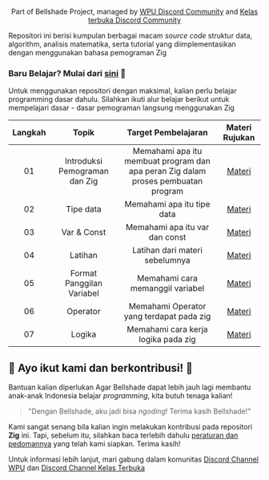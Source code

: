 <p align="center">
  Part of Bellshade Project, managed by <a href="http://discord.gg/S4rrXQU"> WPU Discord Community</a> and <a href="https://discord.gg/eavqxxTU"> Kelas terbuka Discord Community</a> <br>
</p>

Repositori ini berisi kumpulan berbagai macam _source code_ struktur data, algorithm, analisis matematika, serta tutorial yang diimplementasikan dengan menggunakan bahasa pemograman Zig

### Baru Belajar? Mulai dari [sini](Basic) 🌟

Untuk menggunakan repositori dengan maksimal, kalian perlu belajar programming dasar dahulu. Silahkan ikuti alur belajar berikut untuk mempelajari dasar - dasar pemograman langsung menggunakan Zig

| Langkah |             Topik             |                                Target Pembelajaran                                |                 Materi Rujukan                  |
| :-----: | :---------------------------: | :-------------------------------------------------------------------------------: | :---------------------------------------------: |
|   01    | Introduksi Pemograman dan Zig | Memahami apa itu membuat program dan apa peran Zig dalam proses pembuatan program |         [Materi](Basic/01_introduction)         |
|   02    |           Tipe data           |                            Memahami apa itu tipe data                             |          [Materi](Basic/02_tipe_data)           |
|   03    |          Var & Const          |                          Memahami apa itu var dan const                           |         [Materi](Basic/03_var_vs_const)         |
|   04    |            Latihan            |                          Latihan dari materi sebelumnya                           |           [Materi](Basic/04_latihan)            |
|   05    |   Format Panggilan Variabel   |                         Memahami cara memanggil variabel                          |  [Materi](Basic/05_format_panggilan_variabel)   |
|   06    |           Operator            |                     Memahami Operator yang terdapat pada zig                      | [Materi](Basic/06_operator_pada_pemograman_zig) |
|   07    |            Logika             |                        Memahami cara kerja logika pada zig                        |  [Materi](Basic/07_logika_pada_pemograman_zig)  |

## 🤩 Ayo ikut kami dan berkontribusi! 🤩

Bantuan kalian diperlukan Agar Bellshade dapat lebih jauh lagi membantu anak-anak Indonesia belajar _programming_, kita butuh tenaga kalian!

> "Dengan Bellshade, aku jadi bisa _ngoding_! Terima kasih Bellshade!"

Kami sangat senang bila kalian ingin melakukan kontribusi pada repositori **Zig** ini. Tapi, sebelum itu, silahkan baca terlebih dahulu [peraturan dan pedomannya](CONTRIBUTING.md) yang telah kami siapkan. Terima kasih!

Untuk informasi lebih lanjut, mari gabung dalam komunitas [Discord Channel WPU](http://discord.gg/S4rrXQU) dan [Discord Channel Kelas Terbuka](https://discord.gg/eavqxxTU)

